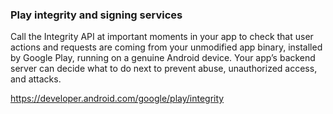 
### Play integrity and signing services

Call the Integrity API at important moments in your app to check that user actions and requests are coming from your unmodified app binary, installed by Google Play, running on a genuine Android device. Your app’s backend server can decide what to do next to prevent abuse, unauthorized access, and attacks. 

https://developer.android.com/google/play/integrity
